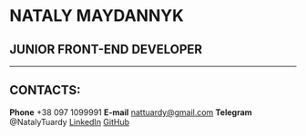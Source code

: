 # NATALY MAYDANNYK 

## JUNIOR FRONT-END DEVELOPER
__________________________________________________________________________________

## CONTACTS:
**Phone** +38 097 1099991
**E-mail** nattuardy@gmail.com
**Telegram** @NatalyTuardy
[LinkedIn](https://linkedin.com/in/nataly-maydannyk-b508a31b5)
[GitHub](https://github.com/NatTuardy)